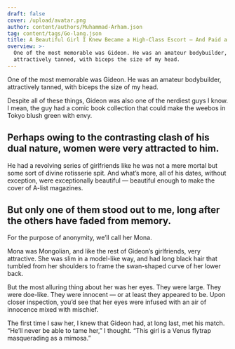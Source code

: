 ```yaml
---
draft: false
cover: /upload/avatar.png
author: content/authors/Muhammad-Arham.json
tag: content/tags/Go-lang.json
title: A Beautiful Girl I Knew Became a High-Class Escort — And Paid a Terrible Price
overview: >-
  One of the most memorable was Gideon. He was an amateur bodybuilder,
  attractively tanned, with biceps the size of my head.
---
```


One of the most memorable was Gideon. He was an amateur bodybuilder, attractively tanned, with biceps the size of my head.

Despite all of these things, Gideon was also one of the nerdiest guys I know. I mean, the guy had a comic book collection that could make the weebos in Tokyo blush green with envy.

## Perhaps owing to the contrasting clash of his dual nature, women were very attracted to him.

He had a revolving series of girlfriends like he was not a mere mortal but some sort of divine rotisserie spit. And what’s more, all of his dates, without exception, were exceptionally beautiful — beautiful enough to make the cover of A-list magazines.

## But only one of them stood out to me, long after the others have faded from memory.

For the purpose of anonymity, we’ll call her Mona.

Mona was Mongolian, and like the rest of Gideon’s girlfriends, very attractive. She was slim in a model-like way, and had long black hair that tumbled from her shoulders to frame the swan-shaped curve of her lower back.

But the most alluring thing about her was her eyes. They were large. They were doe-like. They were innocent — or at least they appeared to be. Upon closer inspection, you’d see that her eyes were infused with an air of innocence mixed with mischief.

The first time I saw her, I knew that Gideon had, at long last, met his match. “He’ll never be able to tame her,” I thought. “This girl is a Venus flytrap masquerading as a mimosa.”
